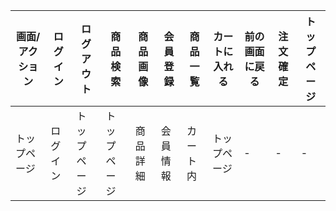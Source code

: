 |画面/アクション|ログイン |ログアウト|商品検索|商品画像|会員登録|商品一覧|カートに入れる|前の画面に戻る|注文確定|トップページ|
|--------------|---------|---------|--------|--------|-------|--------|--------------|-------------|--------|------------|
|トップページ|ログイン|トップページ|トップページ|商品詳細|会員情報|カート内|トップページ|-|-|-|-|トップページ|
